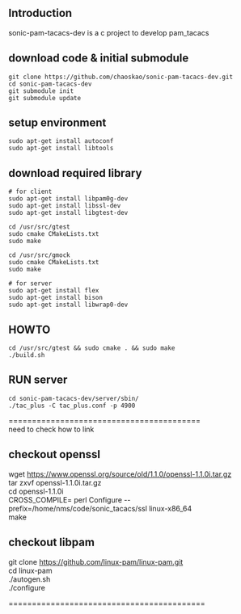 ## Introduction
sonic-pam-tacacs-dev is a c project to develop pam_tacacs

## download code & initial submodule
    git clone https://github.com/chaoskao/sonic-pam-tacacs-dev.git  
    cd sonic-pam-tacacs-dev  
    git submodule init  
    git submodule update  

## setup environment
    sudo apt-get install autoconf  
    sudo apt-get install libtools

## download required library
    # for client
    sudo apt-get install libpam0g-dev  
    sudo apt-get install libssl-dev
    sudo apt-get install libgtest-dev

    cd /usr/src/gtest
    sudo cmake CMakeLists.txt
    sudo make

    cd /usr/src/gmock
    sudo cmake CMakeLists.txt
    sudo make

    # for server
    sudo apt-get install flex  
    sudo apt-get install bison  
    sudo apt-get install libwrap0-dev

## HOWTO
    cd /usr/src/gtest && sudo cmake . && sudo make
    ./build.sh    
	
## RUN server
    cd sonic-pam-tacacs-dev/server/sbin/
    ./tac_plus -C tac_plus.conf -p 4900

=========================================  
need to check how to link
## checkout openssl
wget https://www.openssl.org/source/old/1.1.0/openssl-1.1.0i.tar.gz  
tar zxvf openssl-1.1.0i.tar.gz  
cd openssl-1.1.0i  
CROSS_COMPILE= perl Configure --prefix=/home/nms/code/sonic_tacacs/ssl linux-x86_64  
make

## checkout libpam
git clone https://github.com/linux-pam/linux-pam.git  
cd linux-pam  
./autogen.sh  
./configure  

==========================================
